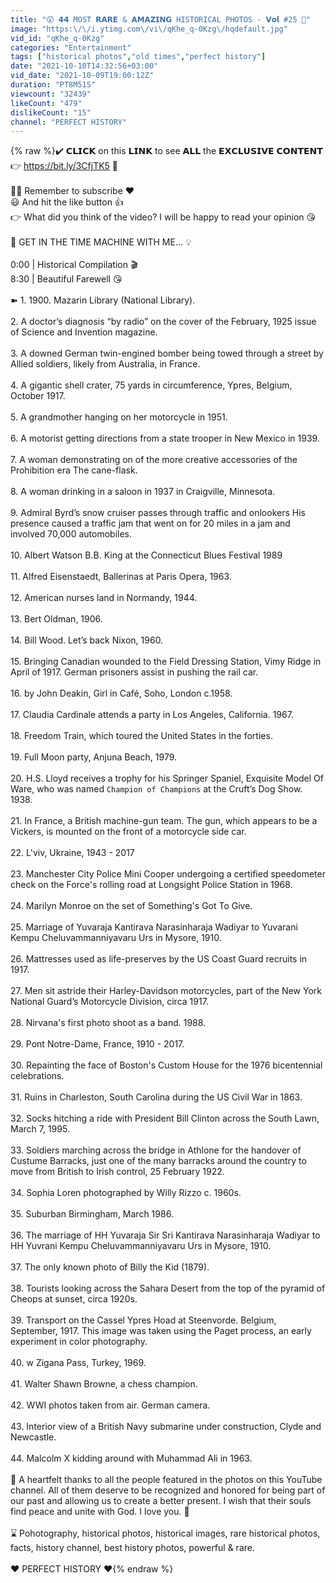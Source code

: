 ```yaml
---
title: "😲 𝟰𝟰 MOST 𝗥𝗔𝗥𝗘 & 𝗔𝗠𝗔𝗭𝗜𝗡𝗚 HISTORICAL PHOTOS - 𝗩𝗼𝗹 #25 📸"
image: "https:\/\/i.ytimg.com\/vi\/qKhe_q-0Kzg\/hqdefault.jpg"
vid_id: "qKhe_q-0Kzg"
categories: "Entertainment"
tags: ["historical photos","old times","perfect history"]
date: "2021-10-10T14:32:56+03:00"
vid_date: "2021-10-09T19:00:12Z"
duration: "PT8M51S"
viewcount: "32439"
likeCount: "479"
dislikeCount: "15"
channel: "PERFECT HISTORY"
---
```

{% raw %}✔️ 𝗖𝗟𝗜𝗖𝗞 on this 𝗟𝗜𝗡𝗞 to see 𝗔𝗟𝗟 the 𝗘𝗫𝗖𝗟𝗨𝗦𝗜𝗩𝗘 𝗖𝗢𝗡𝗧𝗘𝗡𝗧 👉 <a rel="nofollow" target="blank" href="https://bit.ly/3CfjTK5">https://bit.ly/3CfjTK5</a> 💌<br /><br />🙋‍♀️ Remember to subscribe ❤️<br />😃 And hit the like button 👍<br />👉 What did you think of the video? I will be happy to read your opinion 😘<br /><br />🙏 GET IN THE TIME MACHINE WITH ME... 💡<br /><br />0:00 | Historical Compilation 🎬<br />8:30 | Beautiful Farewell 😘<br /><br />➽ 1. 1900. Mazarin Library (National Library).<br /><br />2. A doctor’s diagnosis “by radio” on the cover of the February, 1925 issue of Science and Invention magazine.<br /><br />3. A downed German twin-engined bomber being towed through a street by Allied soldiers, likely from Australia, in France.<br /><br />4. A gigantic shell crater, 75 yards in circumference, Ypres, Belgium, October 1917.<br /><br />5. A grandmother hanging on her motorcycle in 1951.<br /><br />6. A motorist getting directions from a state trooper in New Mexico in 1939.<br /><br />7. A woman demonstrating on of the more creative accessories of the Prohibition era The cane-flask. <br /><br />8. A woman drinking in a saloon in 1937 in Craigville, Minnesota. <br /><br />9. Admiral Byrd’s snow cruiser passes through traffic and onlookers His presence caused a traffic jam that went on for 20 miles in a jam and involved 70,000 automobiles.<br /><br />10. Albert Watson B.B. King at the Connecticut Blues Festival 1989<br /><br />11. Alfred Eisenstaedt, Ballerinas at Paris Opera, 1963.<br /><br />12. American nurses land in Normandy, 1944.<br /><br />13. Bert Oldman, 1906.<br /><br />14. Bill Wood. Let’s back Nixon, 1960.<br /><br />15. Bringing Canadian wounded to the Field Dressing Station, Vimy Ridge in April of 1917. German prisoners assist in pushing the rail car.<br /><br />16. by John Deakin, Girl in Café, Soho, London c.1958.<br /><br />17. Claudia Cardinale attends a party in Los Angeles, California. 1967.<br /><br />18. Freedom Train, which toured the United States in the forties.<br /><br />19. Full Moon party, Anjuna Beach, 1979.<br /><br />20. H.S. Lloyd receives a trophy for his Springer Spaniel, Exquisite Model Of Ware, who was named `Champion of Champions` at the Cruft’s Dog Show. 1938.<br /><br />21. In France, a British machine-gun team. The gun, which appears to be a Vickers, is mounted on the front of a motorcycle side car.<br /><br />22. L'viv, Ukraine, 1943 - 2017<br /><br />23. Manchester City Police Mini Cooper undergoing a certified speedometer check on the Force's rolling road at Longsight Police Station in 1968.<br /><br />24. Marilyn Monroe on the set of Something's Got To Give.<br /><br />25. Marriage of Yuvaraja Kantirava Narasinharaja Wadiyar to Yuvarani Kempu Cheluvammanniyavaru Urs in Mysore, 1910.<br /><br />26. Mattresses used as life-preserves by the US Coast Guard recruits in 1917. <br /><br />27. Men sit astride their Harley-Davidson motorcycles, part of the New York National Guard’s Motorcycle Division, circa 1917.<br /><br />28. Nirvana's first photo shoot as a band. 1988.<br /><br />29. Pont Notre-Dame, France, 1910 - 2017.<br /><br />30. Repainting the face of Boston's Custom House for the 1976 bicentennial celebrations.<br /><br />31. Ruins in Charleston, South Carolina during the US Civil War in 1863.<br /><br />32. Socks hitching a ride with President Bill Clinton across the South Lawn, March 7, 1995.<br /><br />33. Soldiers marching across the bridge in Athlone for the handover of Custume Barracks, just one of the many barracks around the country to move from British to Irish control, 25 February 1922.<br /><br />34. Sophia Loren photographed by Willy Rizzo c. 1960s.<br /><br />35. Suburban Birmingham, March 1986.<br /><br />36. The marriage of HH Yuvaraja Sir Sri Kantirava Narasinharaja Wadiyar to HH Yuvrani Kempu Cheluvammanniyavaru Urs in Mysore, 1910.<br /><br />37. The only known photo of Billy the Kid (1879). <br /><br />38. Tourists looking across the Sahara Desert from the top of the pyramid of Cheops at sunset, circa 1920s.<br /><br />39. Transport on the Cassel Ypres Hoad at Steenvorde. Belgium, September, 1917. This image was taken using the Paget process, an early experiment in color photography.<br /><br />40. w Zigana Pass, Turkey, 1969.<br /><br />41. Walter Shawn Browne, a chess champion.<br /><br />42. WWI photos taken from air. German camera.<br /><br />43. Interior view of a British Navy submarine under construction, Clyde and Newcastle.<br /><br />44. Malcolm X kidding around with Muhammad Ali in 1963.<br /><br />🙏 A heartfelt thanks to all the people featured in the photos on this YouTube channel. All of them deserve to be recognized and honored for being part of our past and allowing us to create a better present. I wish that their souls find peace and unite with God. I love you. 💌<br /><br />⌛  Pohotography,  historical photos,  historical images,  rare historical photos,  facts, history channel, best history photos, powerful &amp; rare.<br /><br />❤️️ PERFECT HISTORY ❤️️{% endraw %}
